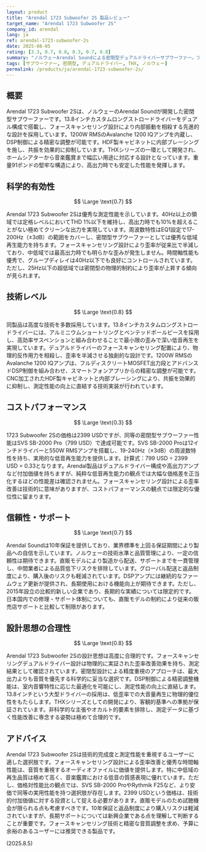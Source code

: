 ```yaml
---
layout: product
title: "Arendal 1723 Subwoofer 2S 製品レビュー"
target_name: "Arendal 1723 Subwoofer 2S"
company_id: arendal
lang: ja
ref: arendal-1723-subwoofer-2s
date: 2025-08-05
rating: [3.3, 0.7, 0.8, 0.3, 0.7, 0.8]
summary: "ノルウェーArendal Soundによる密閉型デュアルドライバーサブウーファー。フォースキャンセリング設計により歪率を半減させた高品質製品。"
tags: [サブウーファー, 密閉型, デュアルドライバー, THX, ノルウェー]
permalink: /products/ja/arendal-1723-subwoofer-2s/
---
```


## 概要

Arendal 1723 Subwoofer 2Sは、ノルウェーのArendal Soundが開発した密閉型サブウーファーです。13.8インチカスタムロングストロードライバーをデュアル構成で搭載し、フォースキャンセリング設計により内部振動を相殺する先進的な設計を採用しています。1200W RMSのAvalanche 1200 IQアンプを内蔵し、DSP制御による精密な調整が可能です。HDF製キャビネットに内部ブレーシングを施し、共振を効果的に抑制しています。THXシリーズの一環として開発され、ホームシアターから音楽鑑賞まで幅広い用途に対応する設計となっています。重量91ポンドの堅牢な構造により、高出力時でも安定した性能を発揮します。

## 科学的有効性

$$ \Large \text{0.7} $$

Arendal 1723 Subwoofer 2Sは優秀な測定性能を示しています。40Hz以上の領域では定格レベルにおいてTHD 1%以下を維持し、高出力時でも10%を超えることがない極めてクリーンな出力を実現しています。周波数特性はEQ1設定で17-200Hz（±3dB）の範囲をカバーし、密閉型サブウーファーとしては優秀な低域再生能力を持ちます。フォースキャンセリング設計により歪率が従来比で半減しており、中低域では最高出力時でも明らかな歪みが発生しません。時間軸性能も優秀で、グループディレイは40Hz以下でも良好にコントロールされています。ただし、25Hz以下の超低域では密閉型の物理的制約により歪率が上昇する傾向が見られます。

## 技術レベル

$$ \Large \text{0.8} $$

同製品は高度な技術を多数採用しています。13.8インチカスタムロングストロードライバーには、アルミニウムショートリングとベンテッドポールピースを採用し、高効率サスペンションと組み合わせることで最小限の歪みで深い低音再生を実現しています。デュアルドライバーのフォースキャンセリング配置により、物理的反作用力を相殺し、歪率を半減させる独創的な設計です。1200W RMSのAvalanche 1200 IQアンプは、フルディスクリートMOSFET出力段とアドバンスドDSP制御を組み合わせ、スマートフォンアプリからの精密な調整が可能です。CNC加工されたHDF製キャビネットと内部ブレーシングにより、共振を効果的に抑制し、測定性能の向上に直結する技術実装が行われています。

## コストパフォーマンス

$$ \Large \text{0.3} $$

1723 Subwoofer 2Sの価格は2399 USDですが、同等の密閉型サブウーファー性能はSVS SB-2000 Pro（799 USD）で達成可能です。SVS SB-2000 Proは12インチドライバーと550W RMSアンプを搭載し、19-240Hz（±3dB）の周波数特性を持ち、実用的な低音再生能力を提供します。計算式：799 USD ÷ 2399 USD = 0.33となります。Arendal製品はデュアルドライバー構成や高出力アンプなど付加価値を持ちますが、純粋な低音再生能力の観点では大幅な価格差を正当化するほどの性能差は確認されません。フォースキャンセリング設計による歪率改善は技術的に意味がありますが、コストパフォーマンスの観点では限定的な優位性に留まります。

## 信頼性・サポート

$$ \Large \text{0.7} $$

Arendal Soundは10年保証を提供しており、業界標準を上回る保証期間により製品への自信を示しています。ノルウェーの技術水準と品質管理により、一定の信頼性は期待できます。直販モデルにより製造から配送、サポートまでを一貫管理し、中間業者による品質低下リスクを排除しています。グローバル配送と返品制度により、購入後のリスクも軽減されています。DSPアンプには継続的なファームウェア更新が提供され、長期使用における機能向上が期待できます。ただし、2015年設立の比較的新しい企業であり、長期的な実績については限定的です。日本国内での修理・サポート体制についても、直販モデルの制約により従来の販売店サポートと比較して制限があります。

## 設計思想の合理性

$$ \Large \text{0.8} $$

Arendal 1723 Subwoofer 2Sの設計思想は高度に合理的です。フォースキャンセリングデュアルドライバー設計は物理的に実証された歪率改善効果を持ち、測定結果として確認されています。密閉型設計による精度重視のアプローチは、最大出力よりも音質を優先する科学的に妥当な選択です。DSP制御による精密調整機能は、室内音響特性に応じた最適化を可能にし、測定性能の向上に直結します。13.8インチという大型ドライバーの採用は、低歪率での大音量再生に物理的優位性をもたらします。THXシリーズとしての開発により、客観的基準への準拠が保証されています。非科学的な主張やオカルト的要素を排除し、測定データに基づく性能改善に専念する姿勢は極めて合理的です。

## アドバイス

Arendal 1723 Subwoofer 2Sは技術的完成度と測定性能を重視するユーザーに適した選択肢です。フォースキャンセリング設計による歪率改善と優秀な時間軸性能は、音質を重視するオーディオファイルに価値を提供します。特に中低域の再生品質は極めて高く、音楽鑑賞における低音の質感表現に優れています。ただし、価格対性能比の観点では、SVS SB-2000 ProやRythmik F25など、より安価で同等の実用性能を持つ選択肢が存在します。2399 USDという価格は、技術的付加価値に対する投資として捉える必要があります。直販モデルのため試聴機会が限られる点も考慮すべきです。10年保証と返品制度により購入リスクは軽減されていますが、長期サポートについては新興企業である点を理解して判断することが重要です。フォースキャンセリング技術と精密な音質調整を求め、予算に余裕のあるユーザーには推奨できる製品です。

(2025.8.5)
